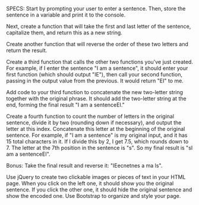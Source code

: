 SPECS:
Start by prompting your user to enter a sentence. Then, store the sentence in a variable and print it to the console.

Next, create a function that will take the first and last letter of the sentence, capitalize them, and return this as a new string.

Create another function that will reverse the order of these two letters and return the result.

Create a third function that calls the other two functions you've just created. For example, if I enter the sentence "I am a sentence", it should enter your first function (which should output "IE"), then call your second function, passing in the output value from the previous. It would return "EI" to me.

Add code to your third function to concatenate the new two-letter string together with the original phrase. It should add the two-letter string at the end, forming the final result "I am a sentenceEI."

Create a fourth function to count the number of letters in the original sentence, divide it by two (rounding down if necessary), and output the letter at this index. Concatenate this letter at the beginning of the original sentence. For example, if "I am a sentence" is my original input, and it has 15 total characters in it. If I divide this by 2, I get 7.5, which rounds down to 7. The letter at the 7th position in the sentence is "s". So my final result is "sI am a sentenceEI".

Bonus: Take the final result and reverse it: "IEecnetnes a ma ls".

Use jQuery to create two clickable images or pieces of text in your HTML page. When you click on the left one, it should show you the original sentence. If you click the other one, it should hide the original sentence and show the encoded one. Use Bootstrap to organize and style your page.
